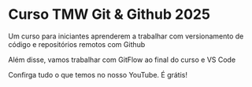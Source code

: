 # Curso TMW Git & Github 2025

Um curso para iniciantes aprenderem a trabalhar com versionamento
de código e repositórios remotos com Github

Além disse, vamos trabalhar com GitFlow ao final do curso e VS Code

Confirga tudo o que temos no nosso YouTube. É grátis!